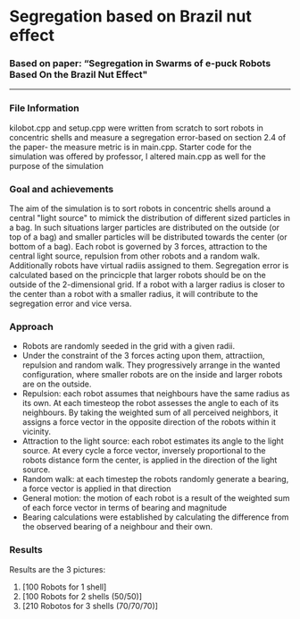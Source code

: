 # Segregation based on Brazil nut effect
### Based on paper: “Segregation in Swarms of e-puck Robots Based On the Brazil Nut Effect"
---
### File Information
kilobot.cpp and setup.cpp were written from scratch to sort robots in concentric shells and measure a segregation error-based on section 2.4 of the paper- the measure metric is in main.cpp.
Starter code for the simulation was offered by professor, I altered main.cpp as well for the purpose of the simulation

### Goal and achievements
The aim of the simulation is to sort robots in concentric shells around a central "light source" to mimick the distribution of different sized particles in a bag. In such situations larger particles are distributed on the outside (or top of a bag) and smaller particles will be distributed towards the center (or bottom of a bag). 
Each robot is governed by 3 forces, attraction to the central light source, repulsion from other robots and a random walk. Additionally robots have virtual radiis assigned to them. 
Segregation error is calculated based on the princicple that larger robots should be on the outside of the 2-dimensional grid. If a robot with a larger radius is closer to the center than a robot with a smaller radius, it will contribute to the segregation error and vice versa. 

### Approach
* Robots are randomly seeded in the grid with a given radii. 
* Under the constraint of the 3 forces acting upon them, attractiion, repulsion and random walk. They progressively arrange in the wanted configuration, where smaller robots are on the inside and larger robots are on the outside. 
* Repulsion: each robot assumes that neighbours have the same radius as its own. At each timesteop the robot assesses the angle to each of its neighbours. By taking the weighted sum of all perceived neighbors, it assigns a force vector in the opposite direction of the robots within it vicinity.
* Attraction to the light source: each robot estimates its angle to the light source. At every cycle a force vector, inversely proportional to the robots distance form the center, is applied in the direction of the light source. 
* Random walk: at each timestep the robots randomly generate a bearing, a force vector is applied in that direction
* General motion: the motion of each robot is a result of the weighted sum of each force vector in terms of bearing and magnitude
* Bearing calculations were established by calculating the difference from the observed bearing of a neighbour and their own. 

### Results 
Results are the 3 pictures: 
1. [100 Robots for 1 shell]
2. [100 Robots for 2 shells (50/50)]
3. [210 Robotos for 3 shells (70/70/70)]
